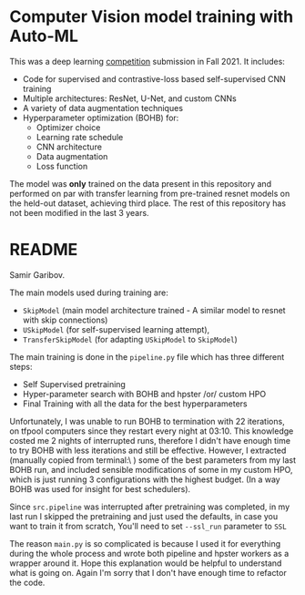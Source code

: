 # Computer Vision model training with Auto-ML

This was a deep learning [competition](https://ml.informatik.uni-freiburg.de/teaching/ws2021/foundations-of-deep-learning/#colophon) submission in Fall 2021.
It includes:
- Code for supervised and contrastive-loss based self-supervised CNN training
- Multiple architectures: ResNet, U-Net, and custom CNNs
- A variety of data augmentation techniques
- Hyperparameter optimization (BOHB) for:
    - Optimizer choice
    - Learning rate schedule
    - CNN architecture
    - Data augmentation
    - Loss function

The model was **only** trained on the data present in this repository and performed on par with transfer learning from pre-trained resnet models on the held-out dataset, achieving third place. 
The rest of this repository has not been modified in the last 3 years. 

# README
Samir Garibov.

The main models used during training are: 

- `SkipModel` (main model architecture trained - A similar model to resnet with skip connections)
- `USkipModel` (for self-supervised learning attempt), 
- `TransferSkipModel` (for adapting `USkipModel` to `SkipModel`)

The main training is done in the `pipeline.py` file which has three different steps:

- Self Supervised pretraining
- Hyper-parameter search with BOHB and hpster /or/ custom HPO 
- Final Training with all the data for the best hyperparameters

Unfortunately, I was unable to run BOHB to termination with 22 iterations, on tfpool computers since they restart every night at 03:10. This knowledge costed me 2 nights of interrupted runs, therefore I didn't have enough time to try BOHB with less iterations and still be effective. However, I extracted (manually copied from terminal:\\ ) some of the best parameters from my last BOHB run, and included sensible modifications of some in my custom HPO, which is just running 3 configurations with the highest budget. (In a way BOHB was used for insight for best schedulers). 

Since `src.pipeline` was interrupted after pretraining was completed, in my last run I skipped the pretraining and just used the defaults, in case you want to train it from scratch, You'll need to set `--ssl_run` parameter to `SSL` 

The reason `main.py` is so complicated is because I used it for everything during the whole process and wrote both pipeline and hpster workers as a wrapper around it. Hope this explanation would be helpful to understand what is going on. Again I'm sorry that I don't have enough time to refactor the code. 

